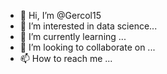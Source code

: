 - 👋 Hi, I’m @Gercol15
- 👀 I’m interested in data science...
- 🌱 I’m currently learning ...
- 💞️ I’m looking to collaborate on ...
- 📫 How to reach me ...

<!---
Gercol15/Gercol15 is a ✨ special ✨ repository because its `README.md` (this file) appears on your GitHub profile.
You can click the Preview link to take a look at your changes.
--->
